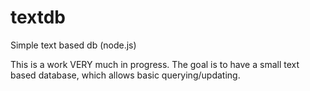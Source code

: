 # textdb
Simple text based db (node.js)


This is a work VERY much in progress.  The goal is to have a small text based
database, which allows basic querying/updating.
